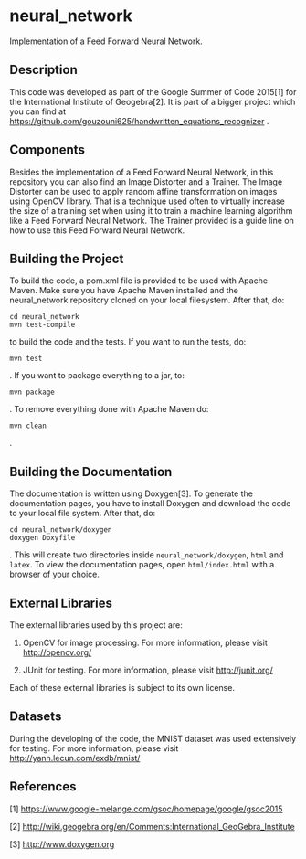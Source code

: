 # neural_network
Implementation of a Feed Forward Neural Network.

## Description
This code was developed as part of the Google Summer of Code 2015[1] for the
International Institute of Geogebra[2]. It is part of a bigger project which
you can find at https://github.com/gouzouni625/handwritten_equations_recognizer .

## Components
Besides the implementation of a Feed Forward Neural Network, in this
repository you can also find an Image Distorter and a Trainer. The Image
Distorter can be used to apply random affine transformation on images using
OpenCV library. That is a technique used often to virtually increase the size
of a training set when using it to train a machine learning algorithm like
a Feed Forward Neural Network. The Trainer provided is a guide line on how
to use this Feed Forward Neural Network.

## Building the Project
To build the code, a pom.xml file is provided to be used with Apache Maven.
Make sure you have Apache Maven installed and the neural_network repository
cloned on your local filesystem. After that, do:

```
cd neural_network
mvn test-compile
```

to build the code and the tests. If you want to run the tests, do:

```
mvn test
```

. If you want to package everything to a jar, to:

```
mvn package
```

. To remove everything done with Apache Maven do:

```
mvn clean
````

.

## Building the Documentation
The documentation is written using Doxygen[3]. To generate the documentation
pages, you have to install Doxygen and download the code to your local file
system. After that, do:

```
cd neural_network/doxygen
doxygen Doxyfile
```

. This will create two directories inside
`neural_network/doxygen`, `html` and `latex`. To view the documentation pages,
open  `html/index.html` with a browser of your choice.

## External Libraries
The external libraries used by this project are:

1. OpenCV for image processing. For more information, please visit
   http://opencv.org/

2. JUnit for testing. For more information, please visit
   http://junit.org/

Each of these external libraries is subject to its own license.

## Datasets
During the developing of the code, the MNIST dataset was used extensively for
testing. For more information, please visit
http://yann.lecun.com/exdb/mnist/

## References

[1] https://www.google-melange.com/gsoc/homepage/google/gsoc2015

[2] http://wiki.geogebra.org/en/Comments:International_GeoGebra_Institute

[3] http://www.doxygen.org

